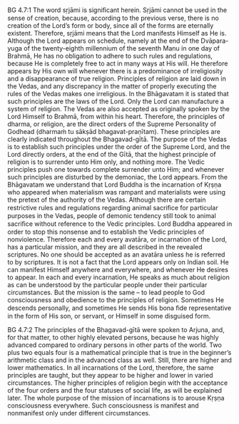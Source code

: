 BG 4.7:1	The word sṛjāmi is signiﬁcant herein. Sṛjāmi cannot be used in the sense of creation, because, according to the previous verse, there is no creation of the Lord’s form or body, since all of the forms are eternally existent. Therefore, sṛjāmi means that the Lord manifests Himself as He is. Although the Lord appears on schedule, namely at the end of the Dvāpara-yuga of the twenty-eighth millennium of the seventh Manu in one day of Brahmā, He has no obligation to adhere to such rules and regulations, because He is completely free to act in many ways at His will. He therefore appears by His own will whenever there is a predominance of irreligiosity and a disappearance of true religion. Principles of religion are laid down in the Vedas, and any discrepancy in the matter of properly executing the rules of the Vedas makes one irreligious. In the Bhāgavatam it is stated that such principles are the laws of the Lord. Only the Lord can manufacture a system of religion. The Vedas are also accepted as originally spoken by the Lord Himself to Brahmā, from within his heart. Therefore, the principles of dharma, or religion, are the direct orders of the Supreme Personality of Godhead (dharmaṁ tu sākṣād bhagavat-praṇītam). These principles are clearly indicated throughout the Bhagavad-gītā. The purpose of the Vedas is to establish such principles under the order of the Supreme Lord, and the Lord directly orders, at the end of the Gītā, that the highest principle of religion is to surrender unto Him only, and nothing more. The Vedic principles push one towards complete surrender unto Him; and whenever such principles are disturbed by the demoniac, the Lord appears. From the Bhāgavatam we understand that Lord Buddha is the incarnation of Kṛṣṇa who appeared when materialism was rampant and materialists were using the pretext of the authority of the Vedas. Although there are certain restrictive rules and regulations regarding animal sacriﬁce for particular purposes in the Vedas, people of demonic tendency still took to animal sacriﬁce without reference to the Vedic principles. Lord Buddha appeared in order to stop this nonsense and to establish the Vedic principles of nonviolence. Therefore each and every avatāra, or incarnation of the Lord, has a particular mission, and they are all described in the revealed scriptures. No one should be accepted as an avatāra unless he is referred to by scriptures. It is not a fact that the Lord appears only on Indian soil. He can manifest Himself anywhere and everywhere, and whenever He desires to appear. In each and every incarnation, He speaks as much about religion as can be understood by the particular people under their particular circumstances. But the mission is the same – to lead people to God consciousness and obedience to the principles of religion. Sometimes He descends personally, and sometimes He sends His bona ﬁde representative in the form of His son, or servant, or Himself in some disguised form.

BG 4.7:2	The principles of the Bhagavad-gītā were spoken to Arjuna, and, for that matter, to other highly elevated persons, because he was highly advanced compared to ordinary persons in other parts of the world. Two plus two equals four is a mathematical principle that is true in the beginner’s arithmetic class and in the advanced class as well. Still, there are higher and lower mathematics. In all incarnations of the Lord, therefore, the same principles are taught, but they appear to be higher and lower in varied circumstances. The higher principles of religion begin with the acceptance of the four orders and the four statuses of social life, as will be explained later. The whole purpose of the mission of incarnations is to arouse Kṛṣṇa consciousness everywhere. Such consciousness is manifest and nonmanifest only under different circumstances.